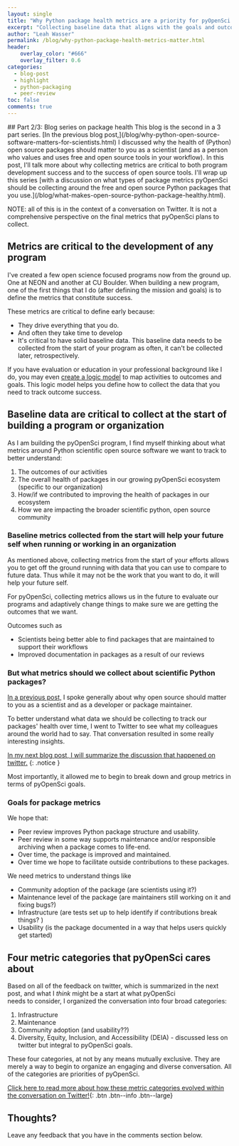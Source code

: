 ```yaml
---
layout: single
title: "Why Python package health metrics are a priority for pyOpenSci and other open source communities"
excerpt: "Collecting baseline data that aligns with the goals and outcomes of your project, program or organization is critical to do at the beginning. Here I briefly explain why Python package health metrics are so important to the long-term success of pyOpenSci."
author: "Leah Wasser"
permalink: /blog/why-python-package-health-metrics-matter.html
header:
    overlay_color: "#666"
    overlay_filter: 0.6
categories:
  - blog-post
  - highlight
  - python-packaging
  - peer-review
toc: false
comments: true
---
```


<div class="notice" markdown="1">
## Part 2/3: Blog series on package health 
This blog is the second in a 3 part series. [In the previous blog post,](/blog/why-python-open-source-software-matters-for-scientists.html) 
I discussed why the health of (Python) open source 
packages should matter to you as a scientist (and as a person who values and 
uses free and open source tools in your workflow). In this post, I'll talk
more about why collecting metrics are critical to both program development success
and to the success of open source tools. I'll wrap up this series 
[with a discussion on what types of package metrics pyOpenSci should be collecting 
around the free and open source Python packages that you use.](/blog/what-makes-open-source-python-package-healthy.html). 

NOTE: all of this is in the context of a conversation on Twitter. It is not a 
comprehensive perspective on the final metrics that pyOpenSci plans to collect. 
</div>

## Metrics are critical to the development of any program 

I've created a few open science focused programs now from the ground up. One at 
NEON and another at CU Boulder. When building a new program, one of the first 
things that I do (after defining the mission and goals) is to define the metrics 
that constitute success. 

These metrics are critical to define early because:

* They drive everything that you do.
* And often they take time to develop
* It's critical to have solid baseline data. This baseline data needs to be collected from the start of your program as often, it can't be collected later, retrospectively.  

If you have evaluation or education in your professional background like I do, 
you may even
[create a logic model](https://thecompassforsbc.org/how-to-guide/how-develop-logic-model-0) to map activities to outcomes and goals. This logic 
model helps you define how 
to collect the data that you need to track outcome success. 

## Baseline data are critical to collect at the start of building a program or organization

As I am building the pyOpenSci program, I find myself thinking about what metrics 
around Python scientific open source software we want to track to better understand:

1. The outcomes of our activities
2. The overall health of packages in our growing pyOpenSci ecosystem (specific to our organization)
3. How/if we contributed to improving the health of packages in our ecosystem
4. How we are impacting the broader scientific python, open source community

### Baseline metrics collected from the start will help your future self when running or working in an organization

As mentioned above, collecting metrics from the start 
of your efforts allows you to get off the ground running with data that you can use to compare to future data. Thus while it may not be the work that you want to do, it will 
help your future self. 

For pyOpenSci, collecting metrics allows us in the future 
to evaluate our programs and adaptively change things to 
make sure we are getting the outcomes that we want. 

Outcomes such as 
* Scientists being better able to find packages that are maintained to support their workflows  
* Improved documentation in packages as a result of our reviews

### But what metrics should we collect about scientific Python packages?

[In a previous post,](/blog/why-python-open-source-software-matters-for-scientists.html) I spoke 
generally about why open source should matter to you as a scientist and as a 
developer or package maintainer. 

To better understand what data we should be collecting to track our packages' 
health over time, I went to Twitter to see what my colleagues around the world
had to say. That conversation resulted in some really interesting insights.

[In my next blog post, I will summarize the discussion that happened on twitter.](/blog/what-makes-open-source-python-package-healthy.html) 
{: .notice }

Most importantly, it allowed me to begin to break down and group metrics in 
terms of pyOpenSci goals. 

### Goals for package metrics

We hope that:

* Peer review improves Python package structure and usability. 
* Peer review in some way supports maintenance and/or responsible archiving when a package comes to life-end.
* Over time, the package is improved and maintained.
* Over time we hope to facilitate outside contributions to these packages. 

We need metrics to understand things like

* Community adoption of the package (are scientists using it?)
* Maintenance level of the package (are maintainers still working on it and fixing bugs?)
* Infrastructure (are tests set up to help identify if contributions break things? )
* Usability (is the package documented in a way that helps users quickly get started)

## Four metric categories that pyOpenSci cares about

Based on all of the feedback on twitter, which is summarized in the next post, and what I *think* might be a start at what pyOpenSci  
needs to consider, I organized the conversation into four broad categories:

1. Infrastructure
2. Maintenance 
3. Community adoption (and usability??)
4. Diversity, Equity, Inclusion, and Accessibility (DEIA) - discussed less on twitter but integral to pyOpenSci goals.  

These four categories, at not by any means mutually exclusive. They are merely a way 
to begin to organize an engaging and diverse conversation. All of the categories are priorities of pyOpenSci.

[<i class="fas fa-hand-point-right"></i> Click here to read more about how these metric categories  evolved within the conversation on Twitter!](/blog/what-makes-open-source-python-package-healthy.html){: .btn .btn--info .btn--large}

## Thoughts? 

Leave any feedback that you have in the comments section below.